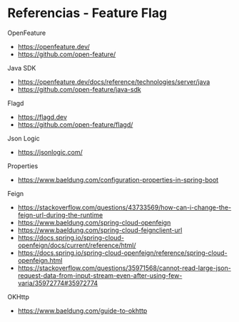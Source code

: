 # Referencias - Feature Flag

OpenFeature
- https://openfeature.dev/
- https://github.com/open-feature/

Java SDK
- https://openfeature.dev/docs/reference/technologies/server/java
- https://github.com/open-feature/java-sdk

Flagd
- https://flagd.dev
- https://github.com/open-feature/flagd/

Json Logic
- https://jsonlogic.com/

Properties
- https://www.baeldung.com/configuration-properties-in-spring-boot

Feign
- https://stackoverflow.com/questions/43733569/how-can-i-change-the-feign-url-during-the-runtime
- https://www.baeldung.com/spring-cloud-openfeign
- https://www.baeldung.com/spring-cloud-feignclient-url
- https://docs.spring.io/spring-cloud-openfeign/docs/current/reference/html/
- https://docs.spring.io/spring-cloud-openfeign/reference/spring-cloud-openfeign.html
- https://stackoverflow.com/questions/35971568/cannot-read-large-json-request-data-from-input-stream-even-after-using-few-varia/35972774#35972774
 
OKHttp
- https://www.baeldung.com/guide-to-okhttp
